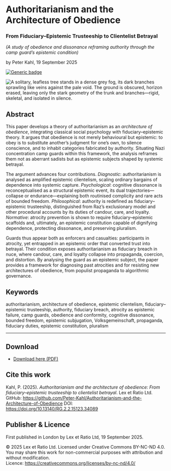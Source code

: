 # Authoritarianism and the Architecture of Obedience

### From Fiduciary–Epistemic Trusteeship to Clientelist Betrayal

_(A study of obedience and dissonance reframing authority through the camp guard’s epistemic condition)_

by Peter Kahl, 19 September 2025

[![Generic badge](https://img.shields.io/badge/DOI-10.13140%2FRG.2.2.15123.34089-blue.svg)](https://doi.org/10.13140/RG.2.2.15123.34089)

![A solitary, leafless tree stands in a dense grey fog, its dark branches sprawling like veins against the pale void. The ground is obscured, horizon erased, leaving only the stark geometry of the trunk and branches—rigid, skeletal, and isolated in silence.](https://github.com/Peter-Kahl/Authoritarianism-and-the-Architecture-of-Obedience/blob/main/atrocity.jpg?raw=true)

## Abstract

This paper develops a theory of authoritarianism as an _architecture of obedience_, integrating classical social psychology with fiduciary–epistemic theory. It argues that obedience is not merely behavioural but epistemic: to obey is to substitute another’s judgment for one’s own, to silence conscience, and to inhabit categories fabricated by authority. Situating Nazi concentration camp guards within this framework, the analysis reframes them not as aberrant sadists but as epistemic subjects shaped by systemic betrayal.

The argument advances four contributions. _Diagnostic_: authoritarianism is analysed as amplified epistemic clientelism, scaling ordinary bargains of dependence into systemic capture. _Psychological_: cognitive dissonance is reconceptualised as a structural epistemic event, its dual trajectories—collapse or endurance—explaining both routinised complicity and rare acts of bounded freedom. _Philosophical_: authority is redefined as fiduciary–epistemic trusteeship, distinguished from Raz’s exclusionary model and other procedural accounts by its duties of candour, care, and loyalty. _Normative_: atrocity prevention is shown to require fiduciary–epistemic scaffolds and, ultimately, an epistemic constitution capable of dignifying dependence, protecting dissonance, and preserving pluralism.

Guards thus appear both as enforcers and casualties: participants in atrocity, yet entrapped in an epistemic order that converted trust into betrayal. Their condition exposes authoritarianism as fiduciary breach in nuce, where candour, care, and loyalty collapse into propaganda, coercion, and distortion. By analysing the guard as an epistemic subject, the paper provides a framework for diagnosing past atrocities and for resisting new architectures of obedience, from populist propaganda to algorithmic governance.

## Keywords

authoritarianism, architecture of obedience, epistemic clientelism, fiduciary–epistemic trusteeship, authority, fiduciary breach, atrocity as epistemic failure, camp guards, obedience and conformity, cognitive dissonance, bounded freedom, epistemic subjugation, Volksgemeinschaft, propaganda, fiduciary duties, epistemic constitution, pluralism

---

## Download

- [Download here (PDF)](https://raw.githubusercontent.com/Peter-Kahl/Authoritarianism-and-the-Architecture-of-Obedience/master/Kahl_P_Authoritarianism_and_the_Architecture_of_Obedience_2025-09-19.pdf)

## Cite this work

Kahl, P. (2025). _Authoritarianism and the architecture of obedience: From fiduciary–epistemic trusteeship to clientelist betrayal_. Lex et Ratio Ltd. GitHub: https://github.com/Peter-Kahl/Authoritarianism-and-the-Architecture-of-Obedience DOI: https://doi.org/10.13140/RG.2.2.15123.34089


## Publisher & Licence

First published in London by Lex et Ratio Ltd, 19 September 2025.

© 2025 Lex et Ratio Ltd. Licensed under Creative Commons BY-NC-ND 4.0.\
You may share this work for non-commercial purposes with attribution and without modification.\
Licence: https://creativecommons.org/licenses/by-nc-nd/4.0/